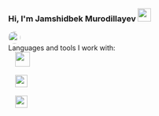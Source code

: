 ### Hi, I'm Jamshidbek Murodillayev <img src="https://media.giphy.com/media/hvRJCLFzcasrR4ia7z/giphy.gif" width="27px">
<a href="https://instagram.com/jamshidbek_2804" target="_blank">
  <img style="border-radius:20px" src="https://encrypted-tbn0.gstatic.com/images?q=tbn:ANd9GcTjnXay9S5K0lkHl_N7UHvYcnqkdPQMjpS6hA&usqp=CAU" width="25px">
 </a>
 <br/>
Languages and tools I work with: 
<code>
  <img src="https://img.favpng.com/11/3/23/html-computer-icons-web-page-png-favpng-5tQWmMmdqy64nrtSrkL6hhKgy_t.jpg" width="30px">
</code>
<!-- <br/> -->
<code>
  <img src="https://encrypted-tbn0.gstatic.com/images?q=tbn:ANd9GcR0us5Ba-x10WX_xehLV2WxNpbgVKOeKtxSvw&usqp=CAU" width="25px">
</code>
<code>
  <img src="https://encrypted-tbn0.gstatic.com/images?q=tbn:ANd9GcQnfF94gBA_H1t5GdQ1mhVW8OGIRW9TdhlwOA&usqp=CAU" width="25px">
</code>
